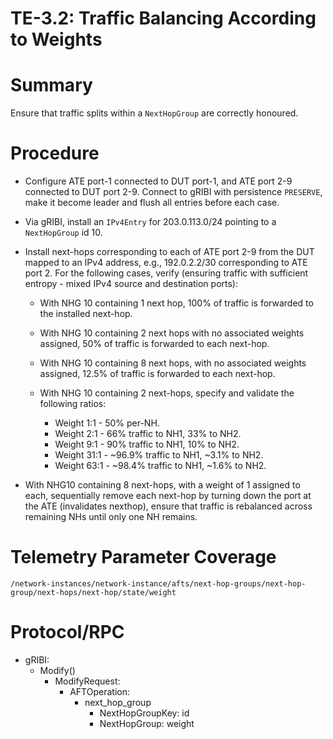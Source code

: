 # TE-3.2: Traffic Balancing According to Weights

# Summary

Ensure that traffic splits within a `NextHopGroup` are correctly honoured.

# Procedure

*   Configure ATE port-1 connected to DUT port-1, and ATE port 2-9 connected to
    DUT port 2-9. Connect to gRIBI with persistence `PRESERVE`, make it become
    leader and flush all entries before each case.

*   Via gRIBI, install an `IPv4Entry` for 203.0.113.0/24 pointing to a
    `NextHopGroup` id 10.

*   Install next-hops corresponding to each of ATE port 2-9 from the DUT mapped
    to an IPv4 address, e.g., 192.0.2.2/30 corresponding to ATE port 2. For the
    following cases, verify (ensuring traffic with sufficient entropy - mixed
    IPv4 source and destination ports):

    *   With NHG 10 containing 1 next hop, 100% of traffic is forwarded to the
        installed next-hop.
    *   With NHG 10 containing 2 next hops with no associated weights assigned,
        50% of traffic is forwarded to each next-hop.
    *   With NHG 10 containing 8 next hops, with no associated weights assigned,
        12.5% of traffic is forwarded to each next-hop.
    *   With NHG 10 containing 2 next-hops, specify and validate the following
        ratios:

        *   Weight 1:1 - 50% per-NH.
        *   Weight 2:1 - 66% traffic to NH1, 33% to NH2.
        *   Weight 9:1 - 90% traffic to NH1, 10% to NH2.
        *   Weight 31:1 - ~96.9% traffic to NH1, ~3.1% to NH2.
        *   Weight 63:1 - ~98.4% traffic to NH1, ~1.6% to NH2.

*   With NHG10 containing 8 next-hops, with a weight of 1 assigned to each,
    sequentially remove each next-hop by turning down the port at the ATE
    (invalidates nexthop), ensure that traffic is rebalanced across remaining
    NHs until only one NH remains.

# Telemetry Parameter Coverage

    /network-instances/network-instance/afts/next-hop-groups/next-hop-group/next-hops/next-hop/state/weight

# Protocol/RPC

*   gRIBI:
    *   Modify()
        *   ModifyRequest:
            *   AFTOperation:
                *   next\_hop\_group
                    *   NextHopGroupKey: id
                    *   NextHopGroup: weight
